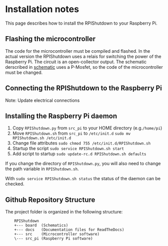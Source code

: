 
Installation notes
==================

This page describes how to install the RPIShutdown to your Raspberry Pi.

Flashing the microcontroller
----------------------------

The code for the microcontroller must be compiled and flashed. In the
actual version the RPIShutdown uses a relais for switching the power of
the Raspberry Pi. The circuit is an open-collector output. The schematic derscribed in
[schematic] uses a P-Mosfet, so the code of the microcontroller must be
changed.

Connecting the RPIShutdown to the Raspberry Pi
----------------------------------------------

Note: Update electrical connections

Installing the Raspberry Pi daemon
----------------------------------

1. Copy `RPIShutdown.py` from `src_pi` to your HOME directory (e.g.`/home/pi`)
2. Move `RPIShutdown.sh` from `src_pi` to `/etc/init.d`
   `sudo mv RPIShutdown.sh /etc/init.d`
3. Change file attributes
   `sudo chmod 755 /etc/init.d/RPIShutdown.sh`
4. Startup the script
   `sudo service RPIShutdown.sh start`
5. Add script to startup
   `sudo update-rc.d RPIShutdown.sh defaults`

If you change the directory of `RPIShutdown.py`, you will also need to
change the path variable in `RPIShutdown.sh`.

With `sudo service RPIShutdown.sh status` the status of the daemon can
be checked.


Github Repository Structure
---------------------------

The project folder is organized in the following structure:

```
	RPIShutdown
	+--- board  (Schematics)
	+--- docs   (Documentation files for ReadTheDocs)
	+--- src    (Microcontroller software)
	\--- src_pi (Raspberry Pi software)
```
    
[schematic]: system_overview.md#Schematic